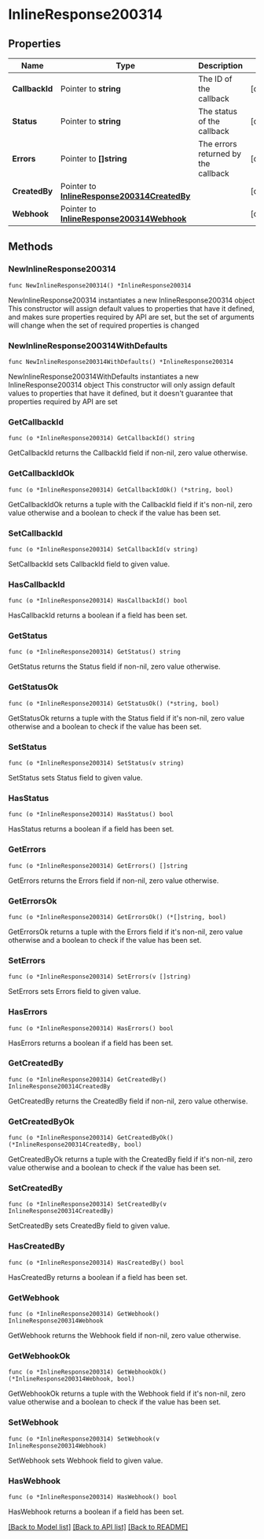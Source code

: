 # InlineResponse200314

## Properties

Name | Type | Description | Notes
------------ | ------------- | ------------- | -------------
**CallbackId** | Pointer to **string** | The ID of the callback | [optional] 
**Status** | Pointer to **string** | The status of the callback | [optional] 
**Errors** | Pointer to **[]string** | The errors returned by the callback | [optional] 
**CreatedBy** | Pointer to [**InlineResponse200314CreatedBy**](InlineResponse200314CreatedBy.md) |  | [optional] 
**Webhook** | Pointer to [**InlineResponse200314Webhook**](InlineResponse200314Webhook.md) |  | [optional] 

## Methods

### NewInlineResponse200314

`func NewInlineResponse200314() *InlineResponse200314`

NewInlineResponse200314 instantiates a new InlineResponse200314 object
This constructor will assign default values to properties that have it defined,
and makes sure properties required by API are set, but the set of arguments
will change when the set of required properties is changed

### NewInlineResponse200314WithDefaults

`func NewInlineResponse200314WithDefaults() *InlineResponse200314`

NewInlineResponse200314WithDefaults instantiates a new InlineResponse200314 object
This constructor will only assign default values to properties that have it defined,
but it doesn't guarantee that properties required by API are set

### GetCallbackId

`func (o *InlineResponse200314) GetCallbackId() string`

GetCallbackId returns the CallbackId field if non-nil, zero value otherwise.

### GetCallbackIdOk

`func (o *InlineResponse200314) GetCallbackIdOk() (*string, bool)`

GetCallbackIdOk returns a tuple with the CallbackId field if it's non-nil, zero value otherwise
and a boolean to check if the value has been set.

### SetCallbackId

`func (o *InlineResponse200314) SetCallbackId(v string)`

SetCallbackId sets CallbackId field to given value.

### HasCallbackId

`func (o *InlineResponse200314) HasCallbackId() bool`

HasCallbackId returns a boolean if a field has been set.

### GetStatus

`func (o *InlineResponse200314) GetStatus() string`

GetStatus returns the Status field if non-nil, zero value otherwise.

### GetStatusOk

`func (o *InlineResponse200314) GetStatusOk() (*string, bool)`

GetStatusOk returns a tuple with the Status field if it's non-nil, zero value otherwise
and a boolean to check if the value has been set.

### SetStatus

`func (o *InlineResponse200314) SetStatus(v string)`

SetStatus sets Status field to given value.

### HasStatus

`func (o *InlineResponse200314) HasStatus() bool`

HasStatus returns a boolean if a field has been set.

### GetErrors

`func (o *InlineResponse200314) GetErrors() []string`

GetErrors returns the Errors field if non-nil, zero value otherwise.

### GetErrorsOk

`func (o *InlineResponse200314) GetErrorsOk() (*[]string, bool)`

GetErrorsOk returns a tuple with the Errors field if it's non-nil, zero value otherwise
and a boolean to check if the value has been set.

### SetErrors

`func (o *InlineResponse200314) SetErrors(v []string)`

SetErrors sets Errors field to given value.

### HasErrors

`func (o *InlineResponse200314) HasErrors() bool`

HasErrors returns a boolean if a field has been set.

### GetCreatedBy

`func (o *InlineResponse200314) GetCreatedBy() InlineResponse200314CreatedBy`

GetCreatedBy returns the CreatedBy field if non-nil, zero value otherwise.

### GetCreatedByOk

`func (o *InlineResponse200314) GetCreatedByOk() (*InlineResponse200314CreatedBy, bool)`

GetCreatedByOk returns a tuple with the CreatedBy field if it's non-nil, zero value otherwise
and a boolean to check if the value has been set.

### SetCreatedBy

`func (o *InlineResponse200314) SetCreatedBy(v InlineResponse200314CreatedBy)`

SetCreatedBy sets CreatedBy field to given value.

### HasCreatedBy

`func (o *InlineResponse200314) HasCreatedBy() bool`

HasCreatedBy returns a boolean if a field has been set.

### GetWebhook

`func (o *InlineResponse200314) GetWebhook() InlineResponse200314Webhook`

GetWebhook returns the Webhook field if non-nil, zero value otherwise.

### GetWebhookOk

`func (o *InlineResponse200314) GetWebhookOk() (*InlineResponse200314Webhook, bool)`

GetWebhookOk returns a tuple with the Webhook field if it's non-nil, zero value otherwise
and a boolean to check if the value has been set.

### SetWebhook

`func (o *InlineResponse200314) SetWebhook(v InlineResponse200314Webhook)`

SetWebhook sets Webhook field to given value.

### HasWebhook

`func (o *InlineResponse200314) HasWebhook() bool`

HasWebhook returns a boolean if a field has been set.


[[Back to Model list]](../README.md#documentation-for-models) [[Back to API list]](../README.md#documentation-for-api-endpoints) [[Back to README]](../README.md)


